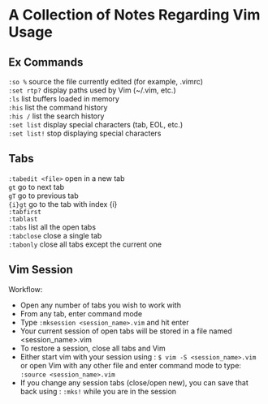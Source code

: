 # A Collection of Notes Regarding Vim Usage

## Ex Commands

`:so %` source the file currently edited (for example, .vimrc)  
`:set rtp?` display paths used by Vim (~/.vim, etc.)  
`:ls` list buffers loaded in memory  
`:his` list the command history  
`:his /` list the search history  
`:set list` display special characters (tab, EOL, etc.)  
`:set list!` stop displaying special characters  

## Tabs

`:tabedit <file>` open <file> in a new tab  
`gt` go to next tab  
`gT` go to previous tab  
`{i}gt` go to the tab with index {i}  
`:tabfirst`  
`:tablast`  
`:tabs` list all the open tabs  
`:tabclose` close a single tab  
`:tabonly` close all tabs except the current one  

## Vim Session

Workflow:
* Open any number of tabs you wish to work with
* From any tab, enter command mode
* Type `:mksession <session_name>.vim` and hit enter
* Your current session of open tabs will be stored in a file named <session_name>.vim
* To restore a session, close all tabs and Vim
* Either start vim with your session using : `$ vim -S <session_name>.vim` or open Vim with any other file and enter command mode to type: `:source <session_name>.vim` 
* If you change any session tabs (close/open new), you can save that back using : `:mks!` while you are in the session
